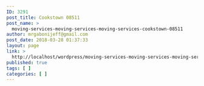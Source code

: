 ```yaml
---
ID: 3291
post_title: Cookstown 08511
post_name: >
  moving-services-moving-services-moving-services-cookstown-08511
author: mrgabonijeff@gmail.com
post_date: 2018-03-28 01:37:33
layout: page
link: >
  http://localhost/wordpress/moving-services-moving-services-moving-services-cookstown-08511/
published: true
tags: [ ]
categories: [ ]
---
```

